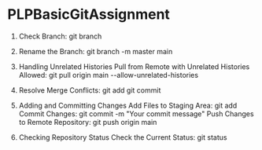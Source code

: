 # PLPBasicGitAssignment


1. Check Branch:
git branch

2. Rename the Branch:
git branch -m master main
3. Handling Unrelated Histories
Pull from Remote with Unrelated Histories Allowed:
git pull origin main --allow-unrelated-histories
4. Resolve Merge Conflicts:
git add <resolved-files>
git commit
5. Adding and Committing Changes
Add Files to Staging Area:
git add <file-name>
Commit Changes:
git commit -m "Your commit message"
Push Changes to Remote Repository:
git push origin main
6. Checking Repository Status
Check the Current Status:
git status
